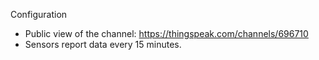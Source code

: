 Configuration

* Public view of the channel: https://thingspeak.com/channels/696710
* Sensors report data every 15 minutes.


